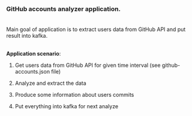 ### GitHub accounts analyzer application. <br /> <br />

Main goal of application is to extract users data from GitHub API and put result into kafka. <br /> <br />

**Application scenario**:

1. Get users data from GitHub API for given time interval (see github-accounts.json file) <br />

2. Analyze and extract the data <br />

3. Produce some information about users commits <br />

4. Put everything into kafka for next analyze <br />
